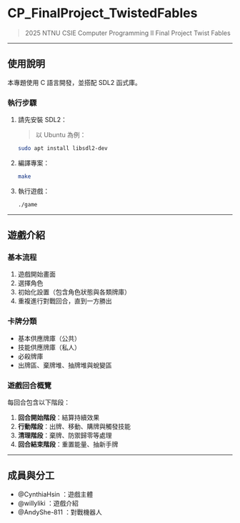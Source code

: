 # CP_FinalProject_TwistedFables
> 2025 NTNU CSIE Computer Programming II Final Project 
> Twist Fables

---

## 使用說明

本專題使用 C 語言開發，並搭配 SDL2 函式庫。

### 執行步驟

1. 請先安裝 SDL2：
   >以 Ubuntu 為例：
   ```bash
   sudo apt install libsdl2-dev
   ```

2. 編譯專案：
   ```bash
   make
   ```

3. 執行遊戲：

   ```bash
   ./game
   ```
---

## 遊戲介紹

### 基本流程

1. 遊戲開始畫面
2. 選擇角色
3. 初始化設置（包含角色狀態與各類牌庫）
4. 重複進行對戰回合，直到一方勝出

### 卡牌分類

* 基本供應牌庫（公共）
* 技能供應牌庫（私人）
* 必殺牌庫
* 出牌區、棄牌堆、抽牌堆與蛻變區

### 遊戲回合概覽

每回合包含以下階段：

1. **回合開始階段**：結算持續效果
2. **行動階段**：出牌、移動、購牌與觸發技能
3. **清理階段**：棄牌、防禦歸零等處理
4. **回合結束階段**：重置能量、抽新手牌

---

## 成員與分工

- @CynthiaHsin  ：遊戲主體
- @willyliki    ：遊戲介紹
- @AndyShe-811  ：對戰機器人
